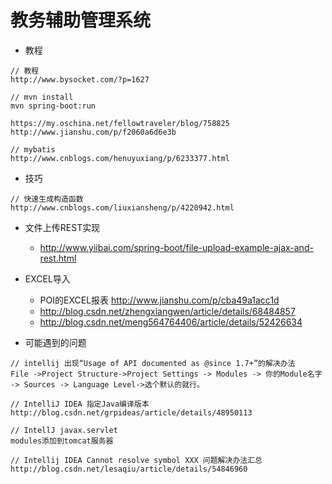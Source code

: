 # 教务辅助管理系统

* 教程

```$xslt
// 教程
http://www.bysocket.com/?p=1627

// mvn install
mvn spring-boot:run

https://my.oschina.net/fellowtraveler/blog/758825
http://www.jianshu.com/p/f2060a6d6e3b

// mybatis
http://www.cnblogs.com/henuyuxiang/p/6233377.html
```

* 技巧

```$xslt
// 快速生成构造函数
http://www.cnblogs.com/liuxiansheng/p/4220942.html
```

* 文件上传REST实现
    * http://www.yiibai.com/spring-boot/file-upload-example-ajax-and-rest.html

* EXCEL导入
    * POI的EXCEL报表 http://www.jianshu.com/p/cba49a1acc1d
    * http://blog.csdn.net/zhengxiangwen/article/details/68484857
    * http://blog.csdn.net/meng564764406/article/details/52426634
    
* 可能遇到的问题

```$xslt
// intellij 出现“Usage of API documented as @since 1.7+”的解决办法
File ->Project Structure->Project Settings -> Modules -> 你的Module名字 -> Sources -> Language Level->选个默认的就行。

// IntelliJ IDEA 指定Java编译版本
http://blog.csdn.net/grpideas/article/details/48950113

// IntellJ javax.servlet
modules添加到tomcat服务器

// Intellij IDEA Cannot resolve symbol XXX 问题解决办法汇总
http://blog.csdn.net/lesaqiu/article/details/54846960
```